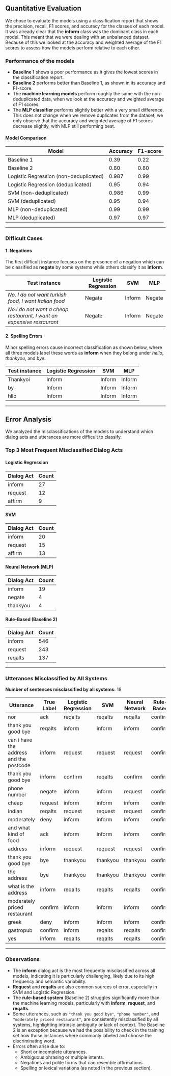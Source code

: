 ## Quantitative Evaluation

We chose to evaluate the models using a classification report that shows the precision,
recall, F1 scores, and accuracy for the classes of each model. It was already clear that the
**inform** class was the dominant class in each model. This meant that we were dealing with an
unbalanced dataset. Because of this we looked at the accuracy and weighted average of the
F1 scores to assess how the models perform relative to each other.

### Performance of the models

- **Baseline 1** shows a poor performance as it gives the lowest scores in the classification
  report.
- **Baseline 2** performs better than Baseline 1, as shown in its accuracy and F1-score.
- The **machine learning models** perform roughly the same with the non-deduplicated data,
  when we look at the accuracy and weighted average of F1 scores.
- The **MLP classifier** performs slightly better with a very small difference.  
  This does not change when we remove duplicates from the dataset; we only
  observe that the accuracy and weighted average of F1 scores decrease slightly, with MLP
  still performing best.

#### Model Comparison

| Model                       | Accuracy | F1-score |
|------------------------------|----------|----------|
| Baseline 1                  | 0.39     | 0.22     |
| Baseline 2                  | 0.80     | 0.80     |
| Logistic Regression (non-deduplicated) | 0.987    | 0.99     |
| Logistic Regression (deduplicated)     | 0.95     | 0.94     |
| SVM (non-deduplicated)      | 0.986    | 0.99     |
| SVM (deduplicated)          | 0.95     | 0.94     |
| MLP (non-deduplicated)      | 0.99     | 0.99     |
| MLP (deduplicated)          | 0.97     | 0.97     |

---

### Difficult Cases

#### 1. Negations
The first difficult instance focuses on the presence of a negation which can be classified as
**negate** by some systems while others classify it as **inform**.

| Test instance                                                                 | Logistic Regression | SVM   | MLP   |
|-------------------------------------------------------------------------------|---------------------|-------|-------|
| *No, I do not want turkish food, I want Italian food*                         | Negate              | Inform| Negate|
| *No I do not want a cheap restaurant, I want an expensive restaurant*         | Negate              | Inform| Negate|

#### 2. Spelling Errors
Minor spelling errors cause incorrect classification as shown below, where all three models
label these words as **inform** when they belong under *hello*, *thankyou*, and *bye*.

| Test instance | Logistic Regression | SVM   | MLP   |
|---------------|---------------------|-------|-------|
| Thankyoi      | Inform              | Inform| Inform|
| by            | Inform              | Inform| Inform|
| hllo          | Inform              | Inform| Inform|

---

## Error Analysis

We analyzed the misclassifications of the models to understand which dialog acts and utterances are more difficult to classify.


### Top 3 Most Frequent Misclassified Dialog Acts

#### Logistic Regression
| Dialog Act | Count |
|------------|-------|
| inform     | 27    |
| request    | 12    |
| affirm     | 9     |

#### SVM
| Dialog Act | Count |
|------------|-------|
| inform     | 20    |
| request    | 15    |
| affirm     | 13    |

#### Neural Network (MLP)
| Dialog Act | Count |
|------------|-------|
| inform     | 19    |
| negate     | 4     |
| thankyou   | 4     |

#### Rule-Based (Baseline 2)
| Dialog Act | Count |
|------------|-------|
| inform     | 546   |
| request    | 243   |
| reqalts    | 137   |

---

### Utterances Misclassified by All Systems

**Number of sentences misclassified by all systems:** 18  

| Utterance                           | True Label | Logistic Regression | SVM   | Neural Network | Rule-Based |
|------------------------------------|------------|-------------------|-------|----------------|------------|
| nor                                | ack        | reqalts           | reqalts | reqalts        | confirm    |
| thank you good bye                  | reqalts    | inform            | inform | inform         | confirm    |
| can i have the address and the postcode | inform  | request           | request | request       | confirm    |
| thank you good bye                  | inform     | confirm           | reqalts | confirm       | confirm    |
| phone number                        | negate     | inform            | inform | request        | confirm    |
| cheap                               | request    | inform            | inform | inform         | confirm    |
| indian                              | reqalts    | request           | request | request       | confirm    |
| moderately                          | deny       | inform            | inform | inform         | confirm    |
| and what kind of food               | ack        | inform            | inform | inform         | confirm    |
| address                             | inform     | request           | request | request       | confirm    |
| thank you good bye                  | bye        | thankyou          | thankyou | thankyou     | confirm    |
| the address                         | bye        | thankyou          | thankyou | thankyou     | confirm    |
| what is the address                 | inform     | reqalts           | reqalts | reqalts       | confirm    |
| moderately priced restaurant        | confirm    | inform            | inform | inform         | confirm    |
| greek                               | deny       | inform            | inform | inform         | confirm    |
| gastropub                           | confirm    | inform            | reqalts | reqalts       | confirm    |
| yes                                 | inform     | reqalts           | reqalts | reqalts       | confirm    |

---

### Observations

- The **inform** dialog act is the most frequently misclassified across all models, indicating it is particularly challenging, likely due to its high frequency and semantic variability.
- **Request** and **reqalts** are also common sources of error, especially in SVM and Logistic Regression.
- The **rule-based system** (Baseline 2) struggles significantly more than the machine learning models, particularly with **inform**, **request**, and **reqalts**.
- Some utterances, such as `"thank you good bye"`, `"phone number"`, and `"moderately priced restaurant"`, are consistently misclassified by all systems, highlighting intrinsic ambiguity or lack of context. The Baseline 2 is an exception because we had the possibility to check in the training set how those instances where commonly labeled and choose the discriminating word.
- Errors often arise due to:
  - Short or incomplete utterances.
  - Ambiguous phrasing or multiple intents.
  - Negations and polite forms that can resemble affirmations.
  - Spelling or lexical variations (as noted in the previous section).


